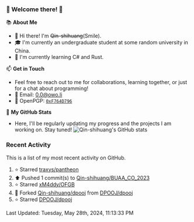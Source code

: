 ### 🌟 Welcome there! 🌟

📚 **About Me**
- 👋 Hi there! I'm ~~Qin-shihuang~~(Smile).
- 🎓 I'm currently an undergraduate student at some random university in China.
- 🌱 I'm currently learning C# and Rust.

📫 **Get in Touch**
- Feel free to reach out to me for collaborations, learning together, or just for a chat about programming!
- 📩 Email: 0.0@owo.li
- 🔑 OpenPGP: [`0xF764D796`](https://keys.openpgp.org/vks/v1/by-fingerprint/99D5AF94A1585E16E14895EFBF6C0BF4F764D796)


📝 **My GitHub Stats**
- Here, I'll be regularly updating my progress and the projects I am working on. Stay tuned!
![Qin-shihuang's GitHub stats](https://github-readme-stats.vercel.app/api?username=Qin-shihuang&show_icons=true)

### Recent Activity

This is a list of my most recent activity on GitHub.

<!--RECENT_ACTIVITY:start-->
1. ⭐ Starred [traxys/pantheon](https://github.com/traxys/pantheon)<br>
2. ⬆️ Pushed 1 commit(s) to [Qin-shihuang/BUAA_CO_2023](https://github.com/Qin-shihuang/BUAA_CO_2023)<br>
3. ⭐ Starred [xM4ddy/OFGB](https://github.com/xM4ddy/OFGB)<br>
4. 🔱 Forked [Qin-shihuang/dpooj](https://github.com/Qin-shihuang/dpooj) from [DPOOJ/dpooj](https://github.com/DPOOJ/dpooj)<br>
5. ⭐ Starred [DPOOJ/dpooj](https://github.com/DPOOJ/dpooj)<br>
<!--RECENT_ACTIVITY:end-->

<!--RECENT_ACTIVITY:last_update-->
Last Updated: Tuesday, May 28th, 2024, 11:13:33 PM
<!--RECENT_ACTIVITY:last_update_end-->
